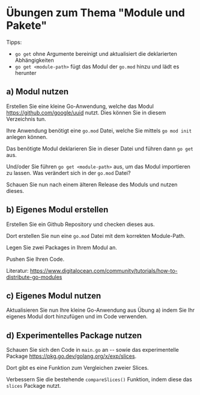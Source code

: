 # Übungen zum Thema "Module und Pakete"

Tipps:
* `go get` ohne Argumente bereinigt und aktualisiert die deklarierten Abhängigkeiten
* `go get <module-path>` fügt das Modul der `go.mod` hinzu und lädt es herunter

## a) Modul nutzen

Erstellen Sie eine kleine Go-Anwendung, welche das Modul https://github.com/google/uuid nutzt. Dies können Sie in diesem
Verzeichnis tun.

Ihre Anwendung benötigt eine `go.mod` Datei, welche Sie mittels `go mod init` anlegen können.

Das benötigte Modul deklarieren Sie in dieser Datei und führen dann `go get` aus.

Und/oder Sie führen `go get <module-path>` aus, um das Modul importieren zu lassen. Was verändert sich in der `go.mod`
Datei?

Schauen Sie nun nach einem älteren Release des Moduls und nutzen dieses.

## b) Eigenes Modul erstellen

Erstellen Sie ein Github Repository und checken dieses aus.

Dort erstellen Sie nun eine `go.mod` Datei mit dem korrekten Module-Path.

Legen Sie zwei Packages in Ihrem Modul an.

Pushen Sie Ihren Code.

Literatur: https://www.digitalocean.com/community/tutorials/how-to-distribute-go-modules

## c) Eigenes Modul nutzen

Aktualisieren Sie nun Ihre kleine Go-Anwendung aus Übung a) indem Sie Ihr eigenes Modul dort hinzufügen und im Code
verwenden.

## d) Experimentelles Package nutzen

Schauen Sie sich den Code in `main.go` an -- sowie das experimentelle Package https://pkg.go.dev/golang.org/x/exp/slices.

Dort gibt es eine Funktion zum Vergleichen zweier Slices.

Verbessern Sie die bestehende `compareSlices()` Funktion, indem diese das `slices` Package nutzt.